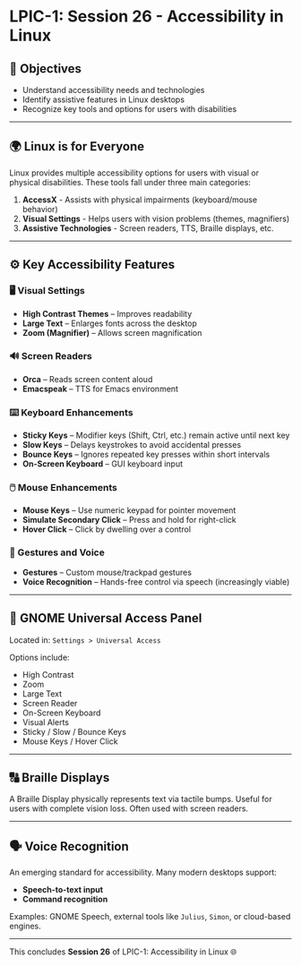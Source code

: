 # LPIC-1: Session 26 - Accessibility in Linux

## 🎯 Objectives
- Understand accessibility needs and technologies
- Identify assistive features in Linux desktops
- Recognize key tools and options for users with disabilities

---

## 🌍 Linux is for Everyone
Linux provides multiple accessibility options for users with visual or physical disabilities. These tools fall under three main categories:

1. **AccessX** - Assists with physical impairments (keyboard/mouse behavior)
2. **Visual Settings** - Helps users with vision problems (themes, magnifiers)
3. **Assistive Technologies** - Screen readers, TTS, Braille displays, etc.

---

## ⚙️ Key Accessibility Features

### 🖥️ Visual Settings
- **High Contrast Themes** – Improves readability
- **Large Text** – Enlarges fonts across the desktop
- **Zoom (Magnifier)** – Allows screen magnification

### 🔊 Screen Readers
- **Orca** – Reads screen content aloud
- **Emacspeak** – TTS for Emacs environment

### ⌨️ Keyboard Enhancements
- **Sticky Keys** – Modifier keys (Shift, Ctrl, etc.) remain active until next key
- **Slow Keys** – Delays keystrokes to avoid accidental presses
- **Bounce Keys** – Ignores repeated key presses within short intervals
- **On-Screen Keyboard** – GUI keyboard input

### 🖱️ Mouse Enhancements
- **Mouse Keys** – Use numeric keypad for pointer movement
- **Simulate Secondary Click** – Press and hold for right-click
- **Hover Click** – Click by dwelling over a control

### 🧠 Gestures and Voice
- **Gestures** – Custom mouse/trackpad gestures
- **Voice Recognition** – Hands-free control via speech (increasingly viable)

---

## 📌 GNOME Universal Access Panel
Located in: `Settings > Universal Access`

Options include:
- High Contrast
- Zoom
- Large Text
- Screen Reader
- On-Screen Keyboard
- Visual Alerts
- Sticky / Slow / Bounce Keys
- Mouse Keys / Hover Click

---

## 🔠 Braille Displays

A Braille Display physically represents text via tactile bumps. Useful for users with complete vision loss. Often used with screen readers.

---

## 🗣️ Voice Recognition

An emerging standard for accessibility. Many modern desktops support:
- **Speech-to-text input**
- **Command recognition**

Examples: GNOME Speech, external tools like `Julius`, `Simon`, or cloud-based engines.

---

This concludes **Session 26** of LPIC-1: Accessibility in Linux 🌐
